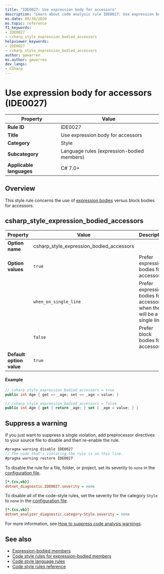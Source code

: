 ```yaml
---
title: "IDE0027: Use expression body for accessors"
description: "Learn about code analysis rule IDE0027: Use expression body for accessors"
ms.date: 09/30/2020
ms.topic: reference
f1_keywords:
- IDE0027
- csharp_style_expression_bodied_accessors
helpviewer_keywords:
- IDE0027
- csharp_style_expression_bodied_accessors
author: gewarren
ms.author: gewarren
dev_langs:
- CSharp
---
```

# Use expression body for accessors (IDE0027)

|Property|Value|
|-|-|
| **Rule ID** | IDE0027 |
| **Title** | Use expression body for accessors |
| **Category** | Style |
| **Subcategory** | Language rules (expression-bodied members) |
| **Applicable languages** | C# 7.0+ |

## Overview

This style rule concerns the use of [expression bodies](../../../csharp/programming-guide/statements-expressions-operators/expression-bodied-members.md) versus block bodies for accessors.

## csharp_style_expression_bodied_accessors

|Property|Value|Description|
|-|-|-|
| **Option name** | csharp_style_expression_bodied_accessors | |
| **Option values** | `true` | Prefer expression bodies for accessors|
||`when_on_single_line` | Prefer expression bodies for accessors when they will be a single line|
||`false` | Prefer block bodies for accessors |
| **Default option value** | `true` | |

#### Example

```csharp
// csharp_style_expression_bodied_accessors = true
public int Age { get => _age; set => _age = value; }

// csharp_style_expression_bodied_accessors = false
public int Age { get { return _age; } set { _age = value; } }
```

## Suppress a warning

If you just want to suppress a single violation, add preprocessor directives to your source file to disable and then re-enable the rule.

```csharp
#pragma warning disable IDE0027
// The code that's violating the rule is on this line.
#pragma warning restore IDE0027
```

To disable the rule for a file, folder, or project, set its severity to `none` in the [configuration file](../configuration-files.md).

```ini
[*.{cs,vb}]
dotnet_diagnostic.IDE0027.severity = none
```

To disable all of the code-style rules, set the severity for the category `Style` to `none` in the [configuration file](../configuration-files.md).

```ini
[*.{cs,vb}]
dotnet_analyzer_diagnostic.category-Style.severity = none
```

For more information, see [How to suppress code analysis warnings](../suppress-warnings.md).

## See also

- [Expression-bodied members](../../../csharp/programming-guide/statements-expressions-operators/expression-bodied-members.md)
- [Code style rules for expression-bodied members](expression-bodied-members.md)
- [Code style language rules](language-rules.md)
- [Code style rules reference](index.md)
